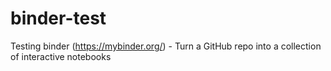 # binder-test
Testing binder (https://mybinder.org/) - Turn a GitHub repo into a collection of interactive notebooks
